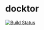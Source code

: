 # docktor


[![Build Status](https://travis-ci.com/nishgowda/docktor.svg?branch=master)](https://travis-ci.com/nishgowda/docktor)
